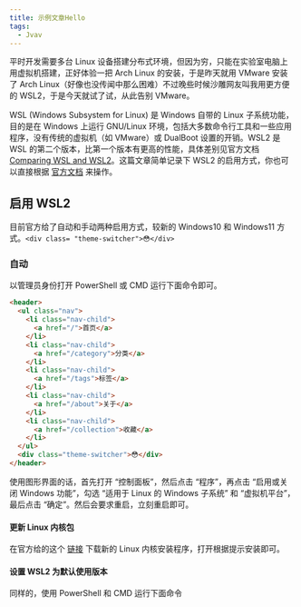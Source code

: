 ```yaml
---
title: 示例文章Hello
tags: 
  - Jvav
---
```

平时开发需要多台 Linux 设备搭建分布式环境，但因为穷，只能在实验室电脑上用虚拟机搭建，正好体验一把 Arch Linux 的安装，于是昨天就用 VMware 安装了 Arch Linux（好像也没传闻中那么困难）不过晚些时候沙雕网友叫我用更方便的 WSL2，于是今天就试了试，从此告别 VMware。

WSL (Windows Subsystem for Linux) 是 Windows 自带的 Linux 子系统功能，目的是在 Windows 上运行 GNU/Linux 环境，包括大多数命令行工具和一些应用程序，没有传统的虚拟机（如 VMware）或 DualBoot 设置的开销。WSL2 是 WSL 的第二个版本，比第一个版本有更高的性能，具体差别见官方文档 [Comparing WSL and WSL2](https://docs.microsoft.com/en-us/windows/wsl/compare-versions)。这篇文章简单记录下 WSL2 的启用方式，你也可以直接根据 [官方文档](https://docs.microsoft.com/en-us/windows/wsl/about) 来操作。

## 启用 WSL2

目前官方给了自动和手动两种启用方式，较新的 Windows10 和 Windows11 方式。`<div class= "theme-switcher">😳</div>`

### 自动

以管理员身份打开 PowerShell 或 CMD 运行下面命令即可。

~~~html
<header>
  <ul class="nav">
    <li class="nav-child">
      <a href="/">首页</a>
    </li>
    <li class="nav-child">
      <a href="/category">分类</a>
    </li>
    <li class="nav-child">
      <a href="/tags">标签</a>
    </li>
    <li class="nav-child">
      <a href="/about">关于</a>
    </li>
    <li class="nav-child">
      <a href="/collection">收藏</a>
    </li>
  </ul>
  <div class="theme-switcher">😳</div>
</header>
~~~

使用图形界面的话，首先打开 “控制面板”，然后点击 “程序”，再点击 “启用或关闭 Windows 功能”，勾选 “适用于 Linux 的 Windows 子系统” 和 “虚拟机平台”，最后点击 “确定”。然后会要求重启，立刻重启即可。

#### 更新 Linux 内核包

在官方给的这个 [链接](https://wslstorestorage.blob.core.windows.net/wslblob/wsl_update_x64.msi) 下载新的 Linux 内核安装程序，打开根据提示安装即可。

#### 设置 WSL2 为默认使用版本

同样的，使用 PowerShell 和 CMD 运行下面命令
